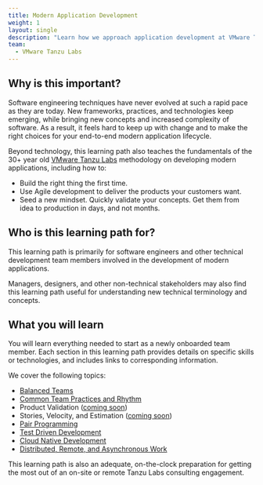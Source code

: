 ```yaml
---
title: Modern Application Development
weight: 1
layout: single
description: "Learn how we approach application development at VMware Tanzu Labs"
team:
  - VMware Tanzu Labs
---
```

 
## Why is this important?
 
Software engineering techniques have never evolved at such a rapid pace as they are today. New frameworks, practices, and technologies keep emerging, while bringing new concepts and increased complexity of software. As a result, it feels hard to keep up with change and to make the right choices for your end-to-end modern application lifecycle.
 
Beyond technology, this learning path also teaches the fundamentals of the 30+ year old [VMware Tanzu Labs](https://tanzu.vmware.com/labs) methodology on developing modern applications, including how to:
 
- Build the right thing the first time.
- Use Agile development to deliver the products your customers want.
- Seed a new mindset. Quickly validate your concepts. Get them from idea to production in days, and not months.
 
## Who is this learning path for?
 
This learning path is primarily for software engineers and other technical development team members involved in the development of modern applications. 
 
Managers, designers, and other non-technical stakeholders may also find this learning path useful for understanding new technical terminology and concepts. 
 
## What you will learn
 
You will learn everything needed to start as a newly onboarded team member. Each section in this learning path provides details on specific skills or technologies, and includes links to corresponding information. 
 
We cover the following topics:
 
* [Balanced Teams](/outcomes/application-development/balanced-teams/)
* [Common Team Practices and Rhythm](outcomes/application-development/common-practices/)
* Product Validation ([coming soon](https://github.com/vmware-tanzu/tanzu-dev-portal/issues/987))
* Stories, Velocity, and Estimation ([coming soon](https://github.com/vmware-tanzu/tanzu-dev-portal/issues/994))
* [Pair Programming](/outcomes/application-development/pair-programming/)
* [Test Driven Development](/outcomes/application-development/test-driven-development/)
* [Cloud Native Development](/outcomes/application-development/cloud-native-development/)
* [Distributed, Remote, and Asynchronous Work](outcomes/application-development/remote/)

This learning path is also an adequate, on-the-clock preparation for getting the most out of an on-site or remote Tanzu Labs consulting engagement.